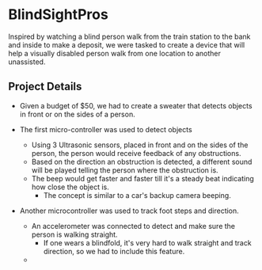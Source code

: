 # BlindSightPros

Inspired by watching a blind person walk from the train station to the bank and inside to make a deposit, we were tasked to create a device that will help a visually disabled person walk from one location to another unassisted.

## Project Details

* Given a budget of $50, we had to create a sweater that detects objects in front or on the sides of a person. 

* The first micro-controller was used to detect objects
  * Using 3 Ultrasonic sensors, placed in front and on the sides of the person, the person would receive feedback of any    obstructions.
  * Based on the direction an obstruction is detected, a different sound will be played telling the person where the obstruction is. 
  * The beep would get faster and faster till it's a steady beat indicating how close the object is.
    * The concept is similar to a car's backup camera beeping.

* Another microcontroller was used to track foot steps and direction. 
  * An accelerometer was connected to detect and make sure the person is walking straight.
    * If one wears a blindfold, it's very hard to walk straight and track direction, so we had to include this feature.
  * 
